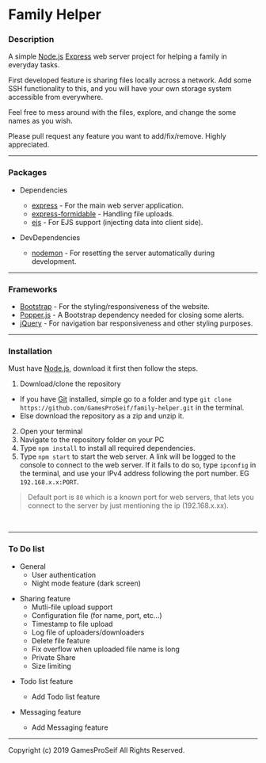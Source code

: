 # Family Helper

### Description

A simple [Node.js](https://nodejs.org/en/) [Express](https://www.npmjs.com/package/express) web server project for helping a family in everyday tasks.

First developed feature is sharing files locally across a network. Add some SSH functionality to this, and you will have your own storage system accessible from everywhere.

Feel free to mess around with the files, explore, and change the some names as you wish.

Please pull request any feature you want to add/fix/remove. Highly appreciated.

---

### Packages

- Dependencies

  - [express](https://www.npmjs.com/package/express) - For the main web server application.
  - [express-formidable](https://www.npmjs.com/package/express-formidable) - Handling file uploads.
  - [ejs](https://www.npmjs.com/package/ejs) - For EJS support (injecting data into client side).

- DevDependencies
  - [nodemon](https://www.npmjs.com/package/nodemon) - For resetting the server automatically during development.

---

### Frameworks

- [Bootstrap](https://getbootstrap.com/) - For the styling/responsiveness of the website.
- [Popper.js](https://popper.js.org/) - A Bootstrap dependency needed for closing some alerts.
- [jQuery](https://jquery.com/) - For navigation bar responsiveness and other styling purposes.

---

### Installation

Must have [Node.js](https://nodejs.org/en/), download it first then follow the steps.

1. Download/clone the repository

- If you have [Git](https://git-scm.com/) installed, simple go to a folder and type `git clone https://github.com/GamesProSeif/family-helper.git` in the terminal.
- Else download the repository as a zip and unzip it.

2. Open your terminal
3. Navigate to the repository folder on your PC
4. Type `npm install` to install all required dependencies.
5. Type `npm start` to start the web server. A link will be logged to the console to connect to the web server. If it fails to do so, type `ipconfig` in the terminal, and use your IPv4 address following the port number. EG `192.168.x.x:PORT`.

> Default port is `80` which is a known port for web servers, that lets you connect to the server by just mentioning the ip (192.168.x.xx).

&nbsp;

---

### To Do list

- General
  - User authentication
  - Night mode feature (dark screen)

* Sharing feature
  - Mutli-file upload support
  - Configuration file (for name, port, etc...)
  - Timestamp to file upload
  - Log file of uploaders/downloaders
  - Delete file feature
  - Fix overflow when uploaded file name is long
  - Private Share
  - Size limiting

- Todo list feature

  - Add Todo list feature

- Messaging feature
  - Add Messaging feature

---

Copyright (c) 2019 GamesProSeif All Rights Reserved.

